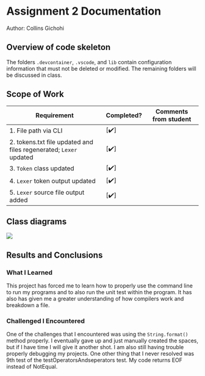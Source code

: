 # Assignment 2 Documentation

Author: Collins Gichohi

## Overview of code skeleton

The folders `.devcontainer`, `.vscode`, and `lib` contain configuration information that must not be deleted or modified. The remaining folders will be discussed in class.

## Scope of Work

| Requirement                                                       | Completed? | Comments from student |
| ----------------------------------------------------------------- | ---------- | --------------------- |
| 1. File path via CLI                                              | [✔️]         |                       |
| 2. tokens.txt file updated and files regenerated; `Lexer` updated | [✔️]         |                       |
| 3. `Token` class updated                                          | [✔️]         |                       |
| 4. `Lexer` token output updated                                   | [✔️]         |                       |
| 5. `Lexer` source file output added                               | [✔️]         |                       |

## Class diagrams

[![](https://mermaid.ink/img/pako:eNqdVt1u2yAUfhVk7SJV4heIdrVO06p1a9VM6o1vKJwkqBiiA-4adX33YTAO2HiTlpvg8x2-88uBt4ppDtW2quu6UVZYCVtyC6-AjfIiJqkxnwU9IG0b1SjifjdegXz8XddR14sfgPIo3-kOGQySgCe7fupnUDPp7tw-aTkXJ1QB9E5FN96CrP-tFbxaz726CtJ3ku0IJOkOgk4UtYPkAPZay65VM_GtUPCja5-c1RxjUhsYbaYmvY-JwVooS4ylaO-1EVZoNcFA8QVE9tZ1ImRHioQdE0ksgfEpSzwMqVrtLAp1GOAvQsLVVGcVKdD_pbhPLFHwK2R44LL9R1hvyBhcWLpYNqHWhtjzCYI0xJEw1y9acNLX7tpFtJohhlF1T419PAoL5kQZZDrBLwQD-AL8USO_wxsOrpv3ArCg6pyAQxEBRI0xMv8R1jOXxEFphGvdts5ORkSetJZAHZfeu1SyI_CCIeNIJfThUmYB706A1Gq8wx2cqF9GL1jUmZPowq5SwSZnIsGo0urc6s5c8pUVV4ziUm8HjmlzS9gv9TaKw3HEyL_aO4wDYpKpcHF9NTUVeiuzsCEZxUL3rcn_EqYkA-CGRFhlyR6PSliUsH66uPPXZq297j3wyMWtEv6QOjkvs-l1vgk1mXORfBxqxQE2BJZWeXBZen9nBVtl8Hj-n539qzlJKSf11OvlKOp42oQJPLfCLuBf4XUCrrNqRr_jgIszLfX_QylByfWUZulTt98DAl8YyZee97mfAMxfQLN0BU7COkR3MPvKFUJluj1JsMBzfJ06-vebINOcxDG_F_xAzG7Ay-1E-QtV-bxee2B27Q7dWLp5lxu12lQtYEsFd08Yn_ymsse-K6utWyroLFLZVI3qVWnnuu2sWLW12MGm6k6cWhgeN9V2T6VxUuDCDdLv4VnkX0fvfwAvc9h9?type=png)](https://mermaid.live/edit#pako:eNqdVt1u2yAUfhVk7SJV4heIdrVO06p1a9VM6o1vKJwkqBiiA-4adX33YTAO2HiTlpvg8x2-88uBt4ppDtW2quu6UVZYCVtyC6-AjfIiJqkxnwU9IG0b1SjifjdegXz8XddR14sfgPIo3-kOGQySgCe7fupnUDPp7tw-aTkXJ1QB9E5FN96CrP-tFbxaz726CtJ3ku0IJOkOgk4UtYPkAPZay65VM_GtUPCja5-c1RxjUhsYbaYmvY-JwVooS4ylaO-1EVZoNcFA8QVE9tZ1ImRHioQdE0ksgfEpSzwMqVrtLAp1GOAvQsLVVGcVKdD_pbhPLFHwK2R44LL9R1hvyBhcWLpYNqHWhtjzCYI0xJEw1y9acNLX7tpFtJohhlF1T419PAoL5kQZZDrBLwQD-AL8USO_wxsOrpv3ArCg6pyAQxEBRI0xMv8R1jOXxEFphGvdts5ORkSetJZAHZfeu1SyI_CCIeNIJfThUmYB706A1Gq8wx2cqF9GL1jUmZPowq5SwSZnIsGo0urc6s5c8pUVV4ziUm8HjmlzS9gv9TaKw3HEyL_aO4wDYpKpcHF9NTUVeiuzsCEZxUL3rcn_EqYkA-CGRFhlyR6PSliUsH66uPPXZq297j3wyMWtEv6QOjkvs-l1vgk1mXORfBxqxQE2BJZWeXBZen9nBVtl8Hj-n539qzlJKSf11OvlKOp42oQJPLfCLuBf4XUCrrNqRr_jgIszLfX_QylByfWUZulTt98DAl8YyZee97mfAMxfQLN0BU7COkR3MPvKFUJluj1JsMBzfJ06-vebINOcxDG_F_xAzG7Ay-1E-QtV-bxee2B27Q7dWLp5lxu12lQtYEsFd08Yn_ymsse-K6utWyroLFLZVI3qVWnnuu2sWLW12MGm6k6cWhgeN9V2T6VxUuDCDdLv4VnkX0fvfwAvc9h9)


## Results and Conclusions

### What I Learned
This project has forced me to learn how to properly use the command line to run my programs and to also run the unit test within the program. It has also has given me a greater understanding of how compilers work and breakdown a file.

### Challenged I Encountered

One of the challenges that I encountered was using the ```String.format()``` method properly. I eventually gave up and just manually created the spaces, but if I have time I will give it another shot. I am also still having trouble properly debugging my projects. One other thing that I never resolved was 9th test of the testOperatorsAndseperators test. My code returns EOF instead of NotEqual.
